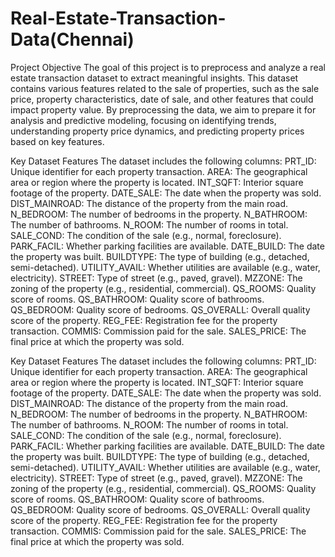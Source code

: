 # Real-Estate-Transaction-Data(Chennai)
Project Objective
The goal of this project is to preprocess and analyze a real estate transaction dataset to extract meaningful insights. This dataset contains various features related to the sale of properties, such as the sale price, property characteristics, date of sale, and other features that could impact property value. By preprocessing the data, we aim to prepare it for analysis and predictive modeling, focusing on identifying trends, understanding property price dynamics, and predicting property prices based on key features.

Key Dataset Features
  The dataset includes the following columns:
  PRT_ID: Unique identifier for each property transaction.
  AREA: The geographical area or region where the property is located.
  INT_SQFT: Interior square footage of the property.
  DATE_SALE: The date when the property was sold.
  DIST_MAINROAD: The distance of the property from the main road.
  N_BEDROOM: The number of bedrooms in the property.
  N_BATHROOM: The number of bathrooms.
  N_ROOM: The number of rooms in total.
  SALE_COND: The condition of the sale (e.g., normal, foreclosure).
  PARK_FACIL: Whether parking facilities are available.
  DATE_BUILD: The date the property was built.
  BUILDTYPE: The type of building (e.g., detached, semi-detached).
  UTILITY_AVAIL: Whether utilities are available (e.g., water, electricity).
  STREET: Type of street (e.g., paved, gravel).
  MZZONE: The zoning of the property (e.g., residential, commercial).
  QS_ROOMS: Quality score of rooms.
    QS_BATHROOM: Quality score of bathrooms.
  QS_BEDROOM: Quality score of bedrooms.
  QS_OVERALL: Overall quality score of the property.
  REG_FEE: Registration fee for the property transaction.
  COMMIS: Commission paid for the sale.
  SALES_PRICE: The final price at which the property was sold.

  
Key Dataset Features
  The dataset includes the following columns:
  PRT_ID: Unique identifier for each property transaction.
  AREA: The geographical area or region where the property is located.
  INT_SQFT: Interior square footage of the property.
  DATE_SALE: The date when the property was sold.
  DIST_MAINROAD: The distance of the property from the main road.
  N_BEDROOM: The number of bedrooms in the property.
  N_BATHROOM: The number of bathrooms.
  N_ROOM: The number of rooms in total.
  SALE_COND: The condition of the sale (e.g., normal, foreclosure).
  PARK_FACIL: Whether parking facilities are available.
  DATE_BUILD: The date the property was built.
  BUILDTYPE: The type of building (e.g., detached, semi-detached).
  UTILITY_AVAIL: Whether utilities are available (e.g., water, electricity).
  STREET: Type of street (e.g., paved, gravel).
  MZZONE: The zoning of the property (e.g., residential, commercial).
  QS_ROOMS: Quality score of rooms.
    QS_BATHROOM: Quality score of bathrooms.
  QS_BEDROOM: Quality score of bedrooms.
  QS_OVERALL: Overall quality score of the property.
  REG_FEE: Registration fee for the property transaction.
  COMMIS: Commission paid for the sale.
  SALES_PRICE: The final price at which the property was sold.

